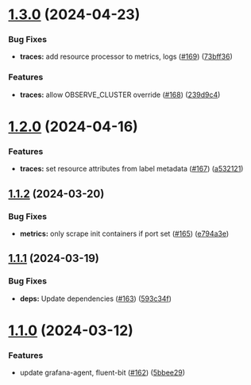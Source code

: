 # [1.3.0](https://github.com/observeinc/manifests/compare/v1.2.0...v1.3.0) (2024-04-23)


### Bug Fixes

* **traces:** add resource processor to metrics, logs ([#169](https://github.com/observeinc/manifests/issues/169)) ([73bff36](https://github.com/observeinc/manifests/commit/73bff36978a971ff31960d0fb174abce4550f1af))


### Features

* **traces:** allow OBSERVE_CLUSTER override ([#168](https://github.com/observeinc/manifests/issues/168)) ([239d9c4](https://github.com/observeinc/manifests/commit/239d9c4fd19f92db35dcb68418c2fdd44175e1f5))



# [1.2.0](https://github.com/observeinc/manifests/compare/v1.1.2...v1.2.0) (2024-04-16)


### Features

* **traces:** set resource attributes from label metadata ([#167](https://github.com/observeinc/manifests/issues/167)) ([a532121](https://github.com/observeinc/manifests/commit/a532121e94e9a83925e1021b29d2caf4f903479e))



## [1.1.2](https://github.com/observeinc/manifests/compare/v1.1.1...v1.1.2) (2024-03-20)


### Bug Fixes

* **metrics:** only scrape init containers if port set ([#165](https://github.com/observeinc/manifests/issues/165)) ([e794a3e](https://github.com/observeinc/manifests/commit/e794a3e285e5bf16e260ab6c126bbd0a829a2d91))



## [1.1.1](https://github.com/observeinc/manifests/compare/v1.1.0...v1.1.1) (2024-03-19)


### Bug Fixes

* **deps:** Update dependencies ([#163](https://github.com/observeinc/manifests/issues/163)) ([593c34f](https://github.com/observeinc/manifests/commit/593c34feb41c74cc810f3244f78ad888db6d1ac8))



# [1.1.0](https://github.com/observeinc/manifests/compare/v1.0.1...v1.1.0) (2024-03-12)


### Features

* update grafana-agent, fluent-bit ([#162](https://github.com/observeinc/manifests/issues/162)) ([5bbee29](https://github.com/observeinc/manifests/commit/5bbee29b954759ea15ca8051bcafa30393d98c91))



